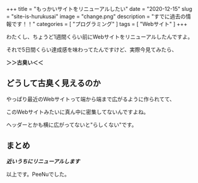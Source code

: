 +++
title = "もっかいサイトをリニューアルしたい"
date = "2020-12-15"
slug = "site-is-hurukusai"
image = "change.png"
description = "すでに過去の情報です！！"
categories = [
    "プログラミング"
]
tags = [
    "Webサイト"
]
+++

わたくし、ちょうど1週間くらい前にWebサイトをリニューアルしたんですよ。

それで5日間くらい達成感を味わってたんですけど、実際今見てみたら、

**＞＞古臭い＜＜**

## どうして古臭く見えるのか

やっぱり最近のWebサイトって端から端まで広がるように作られてて、

このWebサイトみたいに真ん中に密集してないんですよね。

ヘッダーとかも横に広がってないと"らしくない"です。

## まとめ

***近いうちにリニューアルします***

以上です。PeeNuでした。

